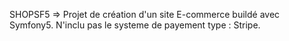 SHOPSF5 => Projet de création d'un site E-commerce buildé avec Symfony5.
N'inclu pas le systeme de payement type : Stripe.

